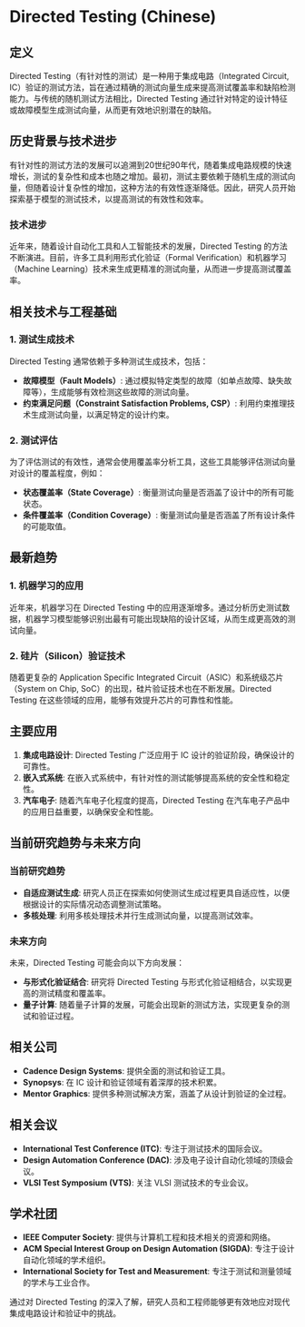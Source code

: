 # Directed Testing (Chinese)

## 定义

Directed Testing（有针对性的测试）是一种用于集成电路（Integrated Circuit, IC）验证的测试方法，旨在通过精确的测试向量生成来提高测试覆盖率和缺陷检测能力。与传统的随机测试方法相比，Directed Testing 通过针对特定的设计特征或故障模型生成测试向量，从而更有效地识别潜在的缺陷。

## 历史背景与技术进步

有针对性的测试方法的发展可以追溯到20世纪90年代，随着集成电路规模的快速增长，测试的复杂性和成本也随之增加。最初，测试主要依赖于随机生成的测试向量，但随着设计复杂性的增加，这种方法的有效性逐渐降低。因此，研究人员开始探索基于模型的测试技术，以提高测试的有效性和效率。

### 技术进步

近年来，随着设计自动化工具和人工智能技术的发展，Directed Testing 的方法不断演进。目前，许多工具利用形式化验证（Formal Verification）和机器学习（Machine Learning）技术来生成更精准的测试向量，从而进一步提高测试覆盖率。

## 相关技术与工程基础

### 1. 测试生成技术

Directed Testing 通常依赖于多种测试生成技术，包括：

- **故障模型（Fault Models）**: 通过模拟特定类型的故障（如单点故障、缺失故障等），生成能够有效检测这些故障的测试向量。
- **约束满足问题（Constraint Satisfaction Problems, CSP）**: 利用约束推理技术生成测试向量，以满足特定的设计约束。

### 2. 测试评估

为了评估测试的有效性，通常会使用覆盖率分析工具，这些工具能够评估测试向量对设计的覆盖程度，例如：

- **状态覆盖率（State Coverage）**: 衡量测试向量是否涵盖了设计中的所有可能状态。
- **条件覆盖率（Condition Coverage）**: 衡量测试向量是否涵盖了所有设计条件的可能取值。

## 最新趋势

### 1. 机器学习的应用

近年来，机器学习在 Directed Testing 中的应用逐渐增多。通过分析历史测试数据，机器学习模型能够识别出最有可能出现缺陷的设计区域，从而生成更高效的测试向量。

### 2. 硅片（Silicon）验证技术

随着更复杂的 Application Specific Integrated Circuit（ASIC）和系统级芯片（System on Chip, SoC）的出现，硅片验证技术也在不断发展。Directed Testing 在这些领域的应用，能够有效提升芯片的可靠性和性能。

## 主要应用

1. **集成电路设计**: Directed Testing 广泛应用于 IC 设计的验证阶段，确保设计的可靠性。
2. **嵌入式系统**: 在嵌入式系统中，有针对性的测试能够提高系统的安全性和稳定性。
3. **汽车电子**: 随着汽车电子化程度的提高，Directed Testing 在汽车电子产品中的应用日益重要，以确保安全和性能。

## 当前研究趋势与未来方向

### 当前研究趋势

- **自适应测试生成**: 研究人员正在探索如何使测试生成过程更具自适应性，以便根据设计的实际情况动态调整测试策略。
- **多核处理**: 利用多核处理技术并行生成测试向量，以提高测试效率。

### 未来方向

未来，Directed Testing 可能会向以下方向发展：

- **与形式化验证结合**: 研究将 Directed Testing 与形式化验证相结合，以实现更高的测试精度和覆盖率。
- **量子计算**: 随着量子计算的发展，可能会出现新的测试方法，实现更复杂的测试和验证过程。

## 相关公司

- **Cadence Design Systems**: 提供全面的测试和验证工具。
- **Synopsys**: 在 IC 设计和验证领域有着深厚的技术积累。
- **Mentor Graphics**: 提供多种测试解决方案，涵盖了从设计到验证的全过程。

## 相关会议

- **International Test Conference (ITC)**: 专注于测试技术的国际会议。
- **Design Automation Conference (DAC)**: 涉及电子设计自动化领域的顶级会议。
- **VLSI Test Symposium (VTS)**: 关注 VLSI 测试技术的专业会议。

## 学术社团

- **IEEE Computer Society**: 提供与计算机工程和技术相关的资源和网络。
- **ACM Special Interest Group on Design Automation (SIGDA)**: 专注于设计自动化领域的学术组织。
- **International Society for Test and Measurement**: 专注于测试和测量领域的学术与工业合作。

通过对 Directed Testing 的深入了解，研究人员和工程师能够更有效地应对现代集成电路设计和验证中的挑战。